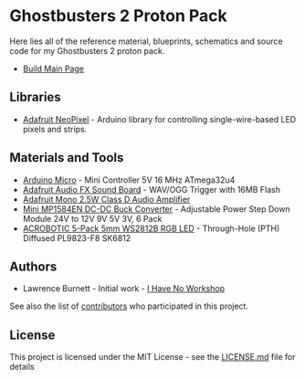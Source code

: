 # Ghostbusters 2 Proton Pack
Here lies all of the reference material, blueprints, schematics and source code for my Ghostbusters 2 proton pack.

* [Build Main Page](http://ihavenoworkshop.com/projects/ghostbuters-2-proton-pack/)

## Libraries

* [Adafruit NeoPixel](https://github.com/adafruit/Adafruit_NeoPixel) - Arduino library for controlling single-wire-based LED pixels and strips.

## Materials and Tools

* [Arduino Micro](http://a.co/egYXwaN) - Mini Controller 5V 16 MHz ATmega32u4
* [Adafruit Audio FX Sound Board](http://a.co/46SeQRU) - WAV/OGG Trigger with 16MB Flash
* [Adafruit Mono 2.5W Class D Audio Amplifier](http://a.co/0XOTK1X)
* [Mini MP1584EN DC-DC Buck Converter](http://a.co/1X1says) -  Adjustable Power Step Down Module 24V to 12V 9V 5V 3V, 6 Pack
* [ACROBOTIC 5-Pack 5mm WS2812B RGB LED](http://a.co/3THwSaO) - Through-Hole (PTH) Diffused PL9823-F8 SK6812

## Authors

* Lawrence Burnett - Initial work - [I Have No Workshop](http://ihavenoworkshop.com)

See also the list of [contributors](./graphs/contributors) who participated in this project.

## License

This project is licensed under the MIT License - see the [LICENSE.md](./LICENSE.md) file for details